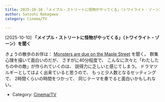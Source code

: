 ```yaml
---
title: 2025-10-10 「メイプル・ストリートに怪物がやってくる」（トワイライト・ゾーン）を聞く
author: Satoshi Nakagawa
category: Cinema/TV

---
```


[2025-10-10] **「メイプル・ストリートに怪物がやってくる」（トワイライト・ゾーン）を聞く** 

 きょうの散歩のお伴は：
[Monsters are due on the Maple Street](https://en.wikipedia.org/wiki/The_Monsters_Are_Due_on_Maple_Street) を聞く。
群集心理を描いて面白いのだが、
さすがに40分程度で、
こんなに次々と「わたしたちの中の敵」が作られていくのは、
説得力に乏しいと感じてしまう。
ドラマツルギーとしてはよく出来ていると思うので、
もっと少人数となるセッティングで、
2時間くらいの時間をつかって、
同じテーマを奏でると面白いかもしれない。

- Category: [Cinema/TV](https://merapano.github.io/categories.html#Cinema/TV)

